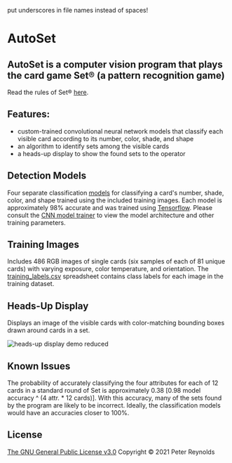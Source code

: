 put underscores in file names instead of spaces!
# AutoSet
## **AutoSet** is a computer vision program that plays the card game Set® (a pattern recognition game)

Read the rules of Set® [here](https://en.wikipedia.org/wiki/Set_(card_game)).

## Features:
-   custom-trained convolutional neural network models that classify each visible card according to its number, color, shade, and shape
-   an algorithm to identify sets among the visible cards
-   a heads-up display to show the found sets to the operator

## Detection Models
Four separate classification [models](detection_models/trained_models/) for classifying a card's number, shade, color, and shape trained using the included training images.
Each model is approximately 98% accurate and was trained using [Tensorflow](https://www.tensorflow.org/).
Please consult the [CNN model trainer](detection_models/CNN_model_trainer.py) to view the model architecture and other training parameters.

## Training Images
Includes 486 RGB images of single cards (six samples of each of 81 unique cards) with varying exposure, color temperature, and orientation.
The [training_labels.csv](training_labels.csv) spreadsheet contains class labels for each image in the training dataset.

## Heads-Up Display
Displays an image of the visible cards with color-matching bounding boxes drawn around cards in a set.

![heads-up display demo reduced](https://user-images.githubusercontent.com/97372919/151372168-b1d62699-9dac-4ad0-9812-9dbdf874b0c9.jpg)


## Known Issues
The probability of accurately classifying the four attributes for each of 12 cards in a standard round of Set is approximately 0.38 [0.98 model accuracy ^ (4 attr. * 12 cards)].
With this accuracy, many of the sets found by the program are likely to be incorrect.  Ideally, the classification models would have an accuracies closer to 100%.


## License

[The GNU General Public License v3.0](LICENSE) Copyright © 2021 Peter Reynolds
